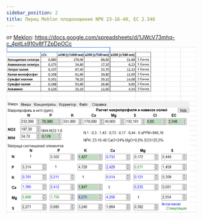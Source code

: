 ```yaml
---
sidebar_position: 2
title: Перец Meklon плодоношение NPK 23-16-40, EC 2.348
---
```


от [Meklon](/growing/personalies/meklon.md): https://docs.google.com/spreadsheets/d/1JWcV73mhq-c_4pitLs910y8fTZpDpOCc  
![перец плодоношение](img/pepper-fruiting.png)